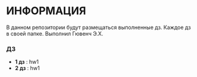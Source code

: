 # ИНФОРМАЦИЯ
В данном репозитории будут размещаться выполненные дз. Каждое дз в своей папке. Выполнил Гювенч Э.Х.

### ДЗ
- **1 дз** : hw1
- **2 дз** : hw1
